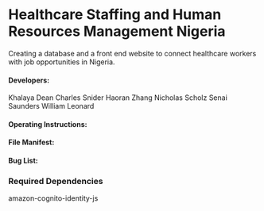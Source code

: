 # Healthcare Staffing and Human Resources Management Nigeria

Creating a database and a front end website to connect healthcare workers with job opportunities in Nigeria.

#### Developers:

Khalaya Dean
Charles Snider
Haoran Zhang
Nicholas Scholz
Senai Saunders
William Leonard

#### Operating Instructions:

#### File Manifest:

#### Bug List:

### Required Dependencies

amazon-cognito-identity-js
